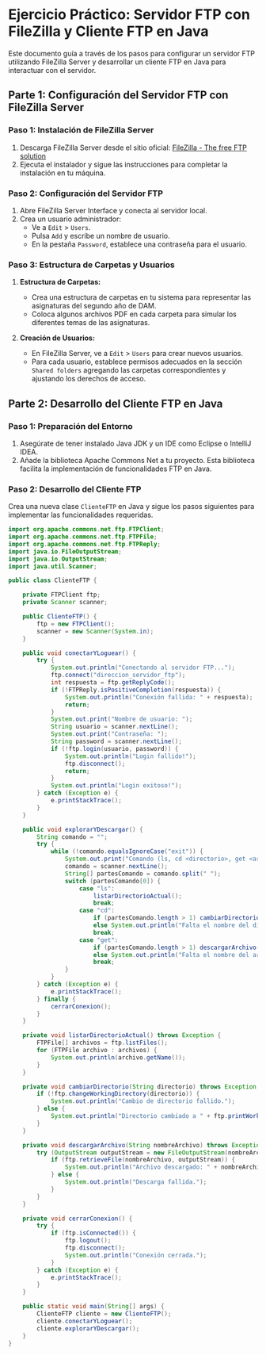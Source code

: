 # Ejercicio Práctico: Servidor FTP con FileZilla y Cliente FTP en Java

Este documento guía a través de los pasos para configurar un servidor FTP utilizando FileZilla Server y desarrollar un cliente FTP en Java para interactuar con el servidor.

## Parte 1: Configuración del Servidor FTP con FileZilla Server

### Paso 1: Instalación de FileZilla Server

1. Descarga FileZilla Server desde el sitio oficial: [FileZilla - The free FTP solution](https://filezilla-project.org/)
2. Ejecuta el instalador y sigue las instrucciones para completar la instalación en tu máquina.

### Paso 2: Configuración del Servidor FTP

1. Abre FileZilla Server Interface y conecta al servidor local.
2. Crea un usuario administrador:
   - Ve a `Edit` > `Users`.
   - Pulsa `Add` y escribe un nombre de usuario.
   - En la pestaña `Password`, establece una contraseña para el usuario.

### Paso 3: Estructura de Carpetas y Usuarios

1. **Estructura de Carpetas:**
   - Crea una estructura de carpetas en tu sistema para representar las asignaturas del segundo año de DAM.
   - Coloca algunos archivos PDF en cada carpeta para simular los diferentes temas de las asignaturas.

2. **Creación de Usuarios:**
   - En FileZilla Server, ve a `Edit` > `Users` para crear nuevos usuarios.
   - Para cada usuario, establece permisos adecuados en la sección `Shared folders` agregando las carpetas correspondientes y ajustando los derechos de acceso.

## Parte 2: Desarrollo del Cliente FTP en Java

### Paso 1: Preparación del Entorno

1. Asegúrate de tener instalado Java JDK y un IDE como Eclipse o IntelliJ IDEA.
2. Añade la biblioteca Apache Commons Net a tu proyecto. Esta biblioteca facilita la implementación de funcionalidades FTP en Java.

### Paso 2: Desarrollo del Cliente FTP

Crea una nueva clase `ClienteFTP` en Java y sigue los pasos siguientes para implementar las funcionalidades requeridas.

```java
import org.apache.commons.net.ftp.FTPClient;
import org.apache.commons.net.ftp.FTPFile;
import org.apache.commons.net.ftp.FTPReply;
import java.io.FileOutputStream;
import java.io.OutputStream;
import java.util.Scanner;

public class ClienteFTP {

    private FTPClient ftp;
    private Scanner scanner;

    public ClienteFTP() {
        ftp = new FTPClient();
        scanner = new Scanner(System.in);
    }

    public void conectarYLoguear() {
        try {
            System.out.println("Conectando al servidor FTP...");
            ftp.connect("direccion_servidor_ftp");
            int respuesta = ftp.getReplyCode();
            if (!FTPReply.isPositiveCompletion(respuesta)) {
                System.out.println("Conexión fallida: " + respuesta);
                return;
            }
            System.out.print("Nombre de usuario: ");
            String usuario = scanner.nextLine();
            System.out.print("Contraseña: ");
            String password = scanner.nextLine();
            if (!ftp.login(usuario, password)) {
                System.out.println("Login fallido!");
                ftp.disconnect();
                return;
            }
            System.out.println("Login exitoso!");
        } catch (Exception e) {
            e.printStackTrace();
        }
    }

    public void explorarYDescargar() {
        String comando = "";
        try {
            while (!comando.equalsIgnoreCase("exit")) {
                System.out.print("Comando (ls, cd <directorio>, get <archivo>, exit): ");
                comando = scanner.nextLine();
                String[] partesComando = comando.split(" ");
                switch (partesComando[0]) {
                    case "ls":
                        listarDirectorioActual();
                        break;
                    case "cd":
                        if (partesComando.length > 1) cambiarDirectorio(partesComando[1]);
                        else System.out.println("Falta el nombre del directorio.");
                        break;
                    case "get":
                        if (partesComando.length > 1) descargarArchivo(partesComando[1]);
                        else System.out.println("Falta el nombre del archivo.");
                        break;
                }
            }
        } catch (Exception e) {
            e.printStackTrace();
        } finally {
            cerrarConexion();
        }
    }

    private void listarDirectorioActual() throws Exception {
        FTPFile[] archivos = ftp.listFiles();
        for (FTPFile archivo : archivos) {
            System.out.println(archivo.getName());
        }
    }

    private void cambiarDirectorio(String directorio) throws Exception {
        if (!ftp.changeWorkingDirectory(directorio)) {
            System.out.println("Cambio de directorio fallido.");
        } else {
            System.out.println("Directorio cambiado a " + ftp.printWorkingDirectory());
        }
    }

    private void descargarArchivo(String nombreArchivo) throws Exception {
        try (OutputStream outputStream = new FileOutputStream(nombreArchivo)) {
            if (ftp.retrieveFile(nombreArchivo, outputStream)) {
                System.out.println("Archivo descargado: " + nombreArchivo);
            } else {
                System.out.println("Descarga fallida.");
            }
        }
    }

    private void cerrarConexion() {
        try {
            if (ftp.isConnected()) {
                ftp.logout();
                ftp.disconnect();
                System.out.println("Conexión cerrada.");
            }
        } catch (Exception e) {
            e.printStackTrace();
        }
    }

    public static void main(String[] args) {
        ClienteFTP cliente = new ClienteFTP();
        cliente.conectarYLoguear();
        cliente.explorarYDescargar();
    }
}
